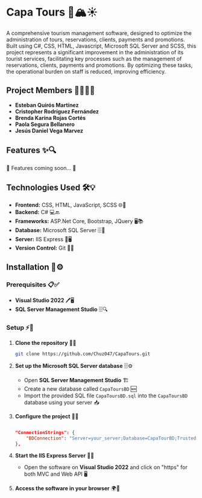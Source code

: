 # Capa Tours 🌴🏔️☀️

A comprehensive tourism management software, designed to optimize the administration of tours, reservations, clients, payments and
promotions. Built using C#, CSS, HTML, Javascript, Microsoft SQL Server and SCSS, this project represents a significant improvement in the administration of its tourist services, facilitating key processes such as the management of reservations, clients, payments and promotions. By optimizing these tasks, the operational burden on staff is reduced, improving efficiency.

## Project Members 🧑🏻‍💻👥

- **Esteban Quirós Martínez**
- **Cristopher Rodríguez Fernández**
- **Brenda Karina Rojas Cortés**
- **Paola Segura Bellanero**
- **Jesús Daniel Vega Marvez**

## Features ✨🔍

🚧 Features coming soon... 🚧

## Technologies Used 🛠️💡

- **Frontend:** CSS, HTML, JavaScript, SCSS 🌐🎨
- **Backend:** C# 💻🔙
- **Frameworks:** ASP.Net Core, Bootstrap, JQuery 🖥️📚
- **Database:** Microsoft SQL Server 🗄️🔗
- **Server:** IIS Express 🔷🖥️
- **Version Control:** Git 🔂📁

## Installation 🚀⚙️

### Prerequisites 📋✅

- **Visual Studio 2022** 🖊️🖥️
- **SQL Server Management Studio** 🗄️🔍

### Setup ⚡🔧

1. **Clone the repository** 📂🔄

    ```bash
    git clone https://github.com/Chuz047/CapaTours.git
    ```

2. **Set up the Microsoft SQL Server database** 🗄️⚙️

   - Open **SQL Server Management Studio** 🏗️
   - Create a new database called `CapaToursBD` 🆕
   - Import the provided SQL file `CapaToursBD.sql` into the `CapaToursBD` database using your server 📥

3. **Configure the project** 📝🔧

    ```appsettings.json (Web API)

    "ConnectionStrings": {
        "BDConnection": "Server=your_server;Database=CapaTourBD;Trusted_Connection=True;TrustServerCertificate=True"
    },

    ```

4. **Start the IIS Express Server** 🚀🌐

    - Open the software on **Visual Studio 2022** and click on "https" for both MVC and Web API 🖥️

5. **Access the software in your browser** 🌍🔗
